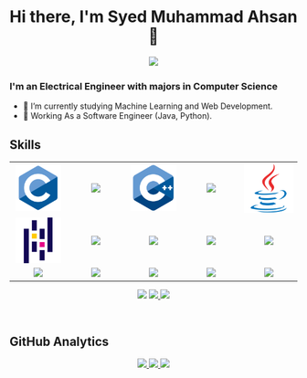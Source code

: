 <body>
  <div align="center">
    <h1> Hi there, I'm Syed Muhammad Ahsan👋<a href="#"></h1>
  </div>
<p align="center">
<a href="https://github.com/syedahsan297engr"><img src="https://readme-typing-svg.herokuapp.com?lines=Machine+Learning;Cpp/C+Programmer;Python+Programmer;Embedded+Systems;React;Node;Java;Spring+Boot;MySQL;Deep+Learning&center=true&width=500&height=50"></a>

### I'm an Electrical Engineer with majors in Computer Science
- 🔭 I’m currently studying Machine Learning and Web Development.
- 📢 Working As a Software Engineer (Java, Python). 
 
<h2>Skills</h2>

<table width="100">
<tr>
    <td align='center' width="200">
        <img src="https://raw.githubusercontent.com/devicons/devicon/master/icons/c/c-original.svg" width="80">
    </td>

  <td align='center' width="200">
        <img src="https://www.jing.fm/clipimg/full/53-537670_python-png-file-python-logo-png.png"  width="80">
    </td>
 <td align='center' width="200">
        <img src="https://github.com/devicons/devicon/blob/master/icons/cplusplus/cplusplus-original.svg" width="80">
    </td>
 <td align='center' width="200">
        <img src="https://upload.wikimedia.org/wikipedia/commons/2/21/Matlab_Logo.png" width="100">
    </td>
 <td align='center' width="200">
        <img src="https://raw.githubusercontent.com/devicons/devicon/master/icons/java/java-original.svg">
    </td>
 
</tr>
 
<tr>
    <td align='center'>
        <img src="https://raw.githubusercontent.com/devicons/devicon/2ae2a900d2f041da66e950e4d48052658d850630/icons/pandas/pandas-original.svg"  width="80">
    </td>
    <td align='center'>
        <img src="https://upload.wikimedia.org/wikipedia/commons/0/05/Scikit_learn_logo_small.svg" width="80">
    </td>
 <td align='center'>
        <img src="https://github.com/bestofjs/bestofjs-webui/blob/master/public/logos/vscode.svg" width="80">
    </td>
     <td align='center'>
        <img src="https://seaborn.pydata.org/_images/logo-mark-lightbg.svg">
    </td>
    <td align='center'>
        <img src="https://www.vectorlogo.zone/logos/tensorflow/tensorflow-icon.svg">
    </td>
</tr>
  
  <tr>
    <td align='center'>
        <img src="https://encrypted-tbn0.gstatic.com/images?q=tbn:ANd9GcTCMDKShG3k0NPzNIqv35o-C-AwAsbycmBmBSo_TFIc&s"  width="80">
    </td>
    <td align='center'>
        <img src="https://user-images.githubusercontent.com/67586773/105040771-43887300-5a88-11eb-9f01-bee100b9ef22.png" width="80">
    </td>
 <td align='center'>
        <img src="https://play-lh.googleusercontent.com/YrY5n418F1joskaaIE1ou8991mmdEaTR66Mr8fHwuRGIkE9ZSnHeiJc-BcUoeU4dhNZl=w240-h480-rw" width="80">
    </td>
     <td align='center'>
        <img src="https://camo.githubusercontent.com/985dacf7c531ee3cc64599c1b461aeba1ea161061a02081c8c4fc6308ee3bb8a/68747470733a2f2f7777772e646a616e676f70726f6a6563742e636f6d2f6d2f696d672f6c6f676f732f646a616e676f2d6c6f676f2d6e656761746976652e706e67">
    </td>
    <td align='center'>
        <img src="https://1000logos.net/wp-content/uploads/2020/08/MySQL-Logo.png">
    </td>
</tr>
    
</table>
</p>
<p align="center">
<a href="https://www.linkedin.com/in/syed-muhammad-ahsan297/" target="_blank"><img src="https://img.shields.io/badge/-Syed%20Ahsan-0077B5?style=flat&logo=Linkedin&logoColor=white"/></a>
    <a href="mailto:syedahsannoori@gmail.com" target="_blank"><img src="https://img.shields.io/badge/-syedahsannoori@gmail.com-D14836?style=flat&logo=Gmail&logoColor=white"/</a>
    <a href="https://leetcode.com/" target="_blank"><img src="https://img.shields.io/badge/-/Syed_M_Ahsan-e8b519?style=flat&logo=leetcode&logoColor=black"/></a>
 </p>
  
 <br>
 <h2>GitHub Analytics</h2>
 <p align="center">
  <a href="https://github.com/syedahsan297engr">
    <img height="180em" src="https://github-readme-stats-sigma-five.vercel.app/api?username=syedahsan297engr&show_icons=true&theme=algolia&include_all_commits=true&count_private=true" />
    <img height="180em" src="https://github-readme-stats-sigma-five.vercel.app/api/top-langs/?username=syedahsan297engr&layout=compact&langs_count=10&theme=algolia" />
  </a>
  <img width="70%" src="https://github-readme-streak-stats.herokuapp.com/?user=syedahsan297engr&show_icons=true&locale=en&layout=demo&theme=algolia" />
</p>
<br>   

